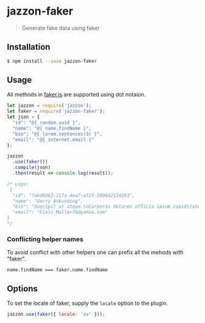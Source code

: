 # jazzon-faker

> Generate fake data using faker

## Installation

```bash
$ npm install --save jazzon-faker
```

## Usage

All methods in [faker.js](https://github.com/Marak/Faker.js) are supported using dot notaion.

```javascript
let jazzon = require('jazzon');
let faker = require('jazzon-faker');
let json = {
  "id": "@{ random.uuid }",
  "name": "@{ name.findName }",
  "bio": "@{ lorem.sentences(3) }",
  "email": "@{ internet.email }"
};

jazzon
  .use(faker())
  .compile(json)
  .then(result => console.log(result));

/* Logs:  
 {
  "id": "7abd8062-217a-4ea7-a315-569642114293",
  "name": "Gerry Ankunding",
  "bio": "Suscipit ut atque.\nCorporis dolores officia ipsum cupiditate eius labore.\nAperiam porro ipsam cupiditate officia odit assumenda.",
  "email": "Cielo_Muller76@yahoo.com"
}
*/
```

### Conflicting helper names

To avoid conflict with other helpers one can prefix all the mehods with "faker".

```
name.findName === faker.name.findName
```

## Options

To set the locale of faker, supply the `locale` option to the plugin.

```javascript
jazzon.use(faker({ locale: 'sv' }));
```
